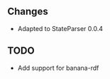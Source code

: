 Changes
-------

-   Adapted to StateParser 0.0.4  

TODO
----

-   Add support for banana-rdf

 


